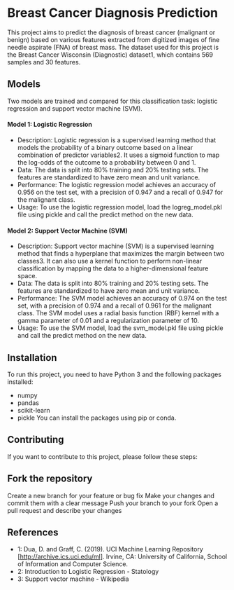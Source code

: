 # Breast Cancer Diagnosis Prediction
This project aims to predict the diagnosis of breast cancer (malignant or benign) based on various features extracted from digitized images of fine needle aspirate (FNA) of breast mass. The dataset used for this project is the Breast Cancer Wisconsin (Diagnostic) dataset1, which contains 569 samples and 30 features.

## Models
Two models are trained and compared for this classification task: logistic regression and support vector machine (SVM).

#### Model 1: Logistic Regression
* Description: Logistic regression is a supervised learning method that models the probability of a binary outcome based on a linear combination of predictor variables2. It uses a sigmoid function to map the log-odds of the outcome to a probability between 0 and 1.
* Data: The data is split into 80% training and 20% testing sets. The features are standardized to have zero mean and unit variance.
* Performance: The logistic regression model achieves an accuracy of 0.956 on the test set, with a precision of 0.947 and a recall of 0.947 for the malignant class.
* Usage: To use the logistic regression model, load the logreg_model.pkl file using pickle and call the predict method on the new data.
#### Model 2: Support Vector Machine (SVM)
* Description: Support vector machine (SVM) is a supervised learning method that finds a hyperplane that maximizes the margin between two classes3. It can also use a kernel function to perform non-linear classification by mapping the data to a higher-dimensional feature space.
* Data: The data is split into 80% training and 20% testing sets. The features are standardized to have zero mean and unit variance.
* Performance: The SVM model achieves an accuracy of 0.974 on the test set, with a precision of 0.974 and a recall of 0.961 for the malignant class. The SVM model uses a radial basis function (RBF) kernel with a gamma parameter of 0.01 and a regularization parameter of 10.
* Usage: To use the SVM model, load the svm_model.pkl file using pickle and call the predict method on the new data.
## Installation
To run this project, you need to have Python 3 and the following packages installed:
* numpy
* pandas
* scikit-learn
* pickle
You can install the packages using pip or conda.

## Contributing
If you want to contribute to this project, please follow these steps:

## Fork the repository
Create a new branch for your feature or bug fix
Make your changes and commit them with a clear message
Push your branch to your fork
Open a pull request and describe your changes

## References
* 1: Dua, D. and Graff, C. (2019). UCI Machine Learning Repository [http://archive.ics.uci.edu/ml]. Irvine, CA: University of California, School of Information and Computer Science.
* 2: Introduction to Logistic Regression - Statology
* 3: Support vector machine - Wikipedia
